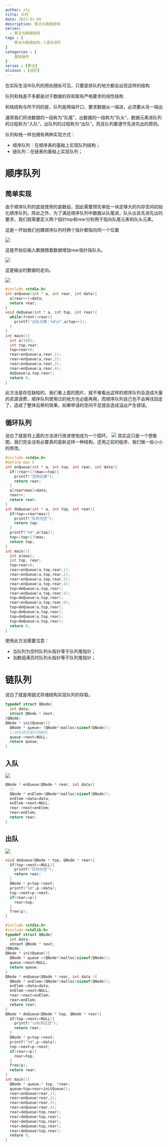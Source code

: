 ```yaml
---
author: zty
title: 队列
date: 2023-01-09
description: 算法与数据结构
series:
  - 算法与数据结构
tags : [
    算法与数据结构，C语言进阶
]
categories : [
    基础操作
]
series : [算法]
aliases : [进阶]
---
```

在实际生活中队列的用处随处可见，只要是排队的地方都会出现这样的结构

<!--more-->
队列和栈差不多都是对于数据的存和取有严格要求的线性结构

和栈结构与所不同的是，队列是两端开口，要求数据从一端进，必须要从另一端出

通常我们将进数据的一段称为“队尾”，出数据的一段称为“队头”，数据元素进队列的过程称为“入队”，出队列的过程称为“出队”。而且队列要遵守先进先出的原则。

队列和栈一样也拥有两种实现方式：
- 顺序队列：在顺序表的基础上实现队列结构；
- 链队列：在链表的基础上实现队列；

# 顺序队列

## 简单实现
由于顺序队列的底层使用的是数组，因此需要预先审批一块足够大的内存空间初始化顺序队列。除此之外，为了满足顺序队列中数据从队尾进，队头出且先进先出的要求，我们就需要定义两个指针top和rear分别用于指向队尾元素和队头元素。

这是一开始我们创建顺序队列时两个指针都指向同一个位置

![](/images/顺序队列实现示意图.gif)

这是开始后输入数据随着数据增加rear指针指队头。

![](/images/数据进顺序队列的过程示意图.gif)

这是输出时数据的走向。

![](/images/数据出顺序队列的过程示意图.gif)

```c
#include <stdio.h>
int enQueue(int * a, int rear, int data){
  a[rear++]=data;
  return rear;
}
void deQueue(int * a, int top, int rear){
  while(front!=rear){
    printf("出队元素：%d\n",a[top++]);
  }
}
int main(){
  int a[100];
  int top,rear;
  top=rear=0;
  rear=enQueue(a,rear,1);
  rear=enQueue(a,rear,2);
  rear=enQueue(a,rear,3);
  rear=enQueue(a,rear,4);
  deQueue(a,top,rear);
  return 0;  
}
```

此方法是存在缺陷的，我们看上面的图片，就不难看出这样的顺序队列会造成大量的资源浪费，顺序队列使用过的地方也必能再用，而顺序队列自己也不会再往回走了，造成了整体后移的效果。如果申请的空间不足就会造成溢出产生错误。

## 循环队列
说白了就是将上面的方法进行改进使他成为一个圆环。
![](/images/1I4421637-3.gif)
其实这只是一个想象图，我们完全没有必要真的是新这样一种结构，还用之前的程序，我们做一些小小的修改。
```c
#include <stdio.h>
#define max 5
int enQueue(int * a, int top, int rear, int data){
  if((rear+1)%max==top){
    printf("空间已满");
    return rear;
  }
  a[rear%max]=data;
  rear++;
  return rear;
}
int deQueue(int * a, int top, int rear){
  if(top==rear%max){
    printf("队列为空");
    return top;
  }
  printf("%d",a[top]);
  top=(top+1)%max;
  return top;
}
int main(){
  int a[max];
  int top, rear;
  top=rear=0;
  rear=enQueue(a,top,rear,1);
  rear=enQueue(a,top,rear,2);
  rear=enQueue(a,top,rear,3);
  rear=enQueue(a,top,rear,4);
  top=deQueue(a,top,rear);
  rear=enQueue(a,top,rear,5);
  top=deQueue(a,top,rear);
  rear=enQueue(a,top,rear,6);
  top=deQueue(a,top,rear);
  top=deQueue(a,top,rear);
  top=deQueue(a,top,rear);
  top=deQueue(a,top,rear);
  return 0;
}
```
使用此方法需要注意：
- 当队列为空时队列头指针等于队列尾指针；
- 当数组满员时队列头指针等于队列尾指针；

# 链队列
说白了就是用链式存储结构实现队列的存取。
```c
typedef struct QNode{
  int data;
  struct QNode * next;
}QNode;
QNode * initQueue(){
  QNode * queue= (QNode*)malloc(sizeof(QNode));
  //对头结点进行初始化
  queue->next=NULL;
  return queue;
}
```
## 入队
![](/images/1I5396159-1.gif)

```c
QNode * enQueue(QNode * rear, int data){
  //
  QNode * enElem=(QNode*)malloc(sizeof(QNode));
  enElem->data=data;
  enElem->next=NULL;
  rear->next=enElem;
  rear=enElem;
  return rear;
}
```
## 出队

![](/images/1I5394232-2.gif)

```c
void deQueue(QNode * top, QNode * rear){
  if(top->next==NULL){
    printf("队列为空");
    return rear;
  }
  QNode * p=top->next;
  printf("%d",p->data);
  top->next=p->next;
  if(rear==p){
    rear=top;
  }
  free(p);
}
```

```c
#include <stdio.h>
#include <stdlib.h>
typedef struct QNode{
  int data;
  struct QNode * next;
}QNode;
QNode * initQueue(){
  QNode * queue =(QNode*)malloc(sizeof(QNode));
  queue->next=NULL;
  return queue;
}
QNode * enQueue(QNode * rear, int data ){
  QNode * enElem=(QNode*)malloc(sizeof(QNode));
  enElem->data=data;
  enElem->next=NULL;
  rear->next=enElem;
  rear=enElem;
  return rear;
}
QNode * deQueue(QNode * top, QNode * rear){
  if(top->next==NULL){
    printf("\n队列已空");
    return rear;
  }
  QNode * p=top->next;
  printf("%d",p->data);
  top->next=p->next;
  if(rear==p){
    rear=top;
  }
  free(p);
  return rear;
}
int main(){
  QNode * queue,* top, *rear;
  queue=top=rear=initQueue();
  rear=enQueue(rear,1);
  rear=enQueue(rear,2);
  rear=enQueue(rear,3);
  rear=enQueue(rear,4);
  rear=deQueue(top,rear);
  rear=deQueue(top,rear);
  rear=deQueue(top,rear);
  rear=deQueue(top,rear);
  rear=deQueue(top,rear);
  return 0;
}
```